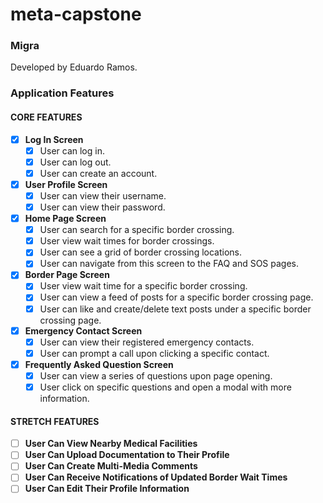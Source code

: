 # meta-capstone

### Migra

Developed by Eduardo Ramos.

### Application Features

#### CORE FEATURES

- [X] **Log In Screen**
  - [X] User can log in.
  - [X] User can log out. 
  - [X] User can create an account.
- [X] **User Profile Screen**
  - [X] User can view their username.
  - [X] User can view their password. 
- [X] **Home Page Screen**
  - [X] User can search for a specific border crossing.
  - [X] User view wait times for border crossings.
  - [X] User can see a grid of border crossing locations.
  - [X] User can navigate from this screen to the FAQ and SOS pages.
- [X] **Border Page Screen**
  - [X] User view wait time for a specific border crossing.
  - [X] User can view a feed of posts for a specific border crossing page.
  - [X] User can like and create/delete text posts under a specific border crossing page.
- [X] **Emergency Contact Screen**
  - [X] User can view their registered emergency contacts.
  - [X] User can prompt a call upon clicking a specific contact.
- [X] **Frequently Asked Question Screen**
  - [X] User can view a series of questions upon page opening.
  - [X] User click on specific questions and open a modal with more information.

#### STRETCH FEATURES

- [ ] **User Can View Nearby Medical Facilities**
- [ ] **User Can Upload Documentation to Their Profile**
- [ ] **User Can Create Multi-Media Comments**
- [ ] **User Can Receive Notifications of Updated Border Wait Times**
- [ ] **User Can Edit Their Profile Information**